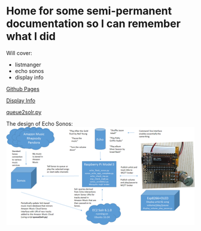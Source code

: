 # Home for some semi-permanent documentation so I can remember what I did

Will cover:

- listmanger
- echo sonos
- display info


[Github Pages](pages.github.com/) 

[Display Info](/display_info) 

[queue2solr.py](/queue2solr) 

The design of Echo Sonos: ![echo sonos](img/echo_sonos7.png)

